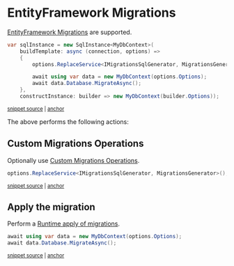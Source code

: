 <!--
GENERATED FILE - DO NOT EDIT
This file was generated by [MarkdownSnippets](https://github.com/SimonCropp/MarkdownSnippets).
Source File: /pages/mdsource/efmigrations.source.md
To change this file edit the source file and then run MarkdownSnippets.
-->

# EntityFramework Migrations

[EntityFramework Migrations](https://docs.microsoft.com/en-us/ef/core/managing-schemas/migrations/) are supported.

<!-- snippet: Migrations -->
<a id='snippet-migrations'></a>
```cs
var sqlInstance = new SqlInstance<MyDbContext>(
    buildTemplate: async (connection, options) =>
    {
        options.ReplaceService<IMigrationsSqlGenerator, MigrationsGenerator>();

        await using var data = new MyDbContext(options.Options);
        await data.Database.MigrateAsync();
    },
    constructInstance: builder => new MyDbContext(builder.Options));
```
<sup><a href='/src/EfLocalDb.Tests/Snippets/Migrations.cs#L13-L29' title='File snippet `migrations` was extracted from'>snippet source</a> | <a href='#snippet-migrations' title='Navigate to start of snippet `migrations`'>anchor</a></sup>
<!-- endSnippet -->

The above performs the following actions:


## Custom Migrations Operations

Optionally use [Custom Migrations Operations](https://docs.microsoft.com/en-us/ef/core/managing-schemas/migrations/operations).

<!-- snippet: IMigrationsSqlGenerator -->
<a id='snippet-imigrationssqlgenerator'></a>
```cs
options.ReplaceService<IMigrationsSqlGenerator, MigrationsGenerator>();
```
<sup><a href='/src/EfLocalDb.Tests/Snippets/Migrations.cs#L18-L20' title='File snippet `imigrationssqlgenerator` was extracted from'>snippet source</a> | <a href='#snippet-imigrationssqlgenerator' title='Navigate to start of snippet `imigrationssqlgenerator`'>anchor</a></sup>
<!-- endSnippet -->


## Apply the migration

Perform a [Runtime apply of migrations](https://docs.microsoft.com/en-us/ef/core/managing-schemas/migrations/#apply-migrations-at-runtime).

<!-- snippet: Migrate -->
<a id='snippet-migrate'></a>
```cs
await using var data = new MyDbContext(options.Options);
await data.Database.MigrateAsync();
```
<sup><a href='/src/EfLocalDb.Tests/Snippets/Migrations.cs#L21-L25' title='File snippet `migrate` was extracted from'>snippet source</a> | <a href='#snippet-migrate' title='Navigate to start of snippet `migrate`'>anchor</a></sup>
<!-- endSnippet -->
